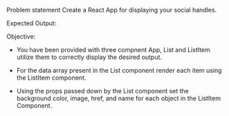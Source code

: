 Problem statement
Create a React App for displaying your social handles.

Expected Output:

Objective:

- You have been provided with three compnent App, List and ListItem utilize them to correctly display the desired output.

- For the data array present in the List component render each item using the ListItem component.

- Using the props passed down by the List component set the background color, image, href, and name for each object in the ListItem Component.
